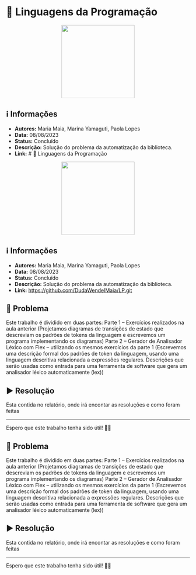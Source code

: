 # 🔎 Linguagens da Programação

<div align="center"> 
<img width="200" height="200" src="https://media.tenor.com/mqvLadAFFtMAAAAi/thinking-about-question-mark.gif">
</div>

## ℹ️ Informações
- **Autores:** Maria Maia, Marina Yamaguti, Paola Lopes
- **Data:** 08/08/2023
- **Status:** Concluído
- **Descrição:** Solução do problema da automatização da biblioteca.
- **Link:** # 🔎 Linguagens da Programação

<div align="center"> 
<img width="200" height="200" src="https://media.tenor.com/mqvLadAFFtMAAAAi/thinking-about-question-mark.gif">
</div>

## ℹ️ Informações
- **Autores:** Maria Maia, Marina Yamaguti, Paola Lopes
- **Data:** 08/08/2023
- **Status:** Concluído
- **Descrição:** Solução do problema da automatização da biblioteca.
- **Link:** https://github.com/DudaWendelMaia/LP.git

## 🎯 Problema
Este trabalho é dividido em duas partes:
Parte 1 – Exercícios realizados na aula anterior (Projetamos diagramas de transições de
estado que descreviam os padrões de tokens da linguagem e escrevemos um programa
implementando os diagramas)
Parte 2 – Gerador de Analisador Léxico com Flex – utilizando os mesmos exercícios da
parte 1 (Escrevemos uma descrição formal dos padrões de token da linguagem, usando
uma linguagem descritiva relacionada a expressões regulares. Descrições que serão
usadas como entrada para uma ferramenta de software que gera um analisador léxico
automaticamente (lex))

## ▶️ Resolução
Esta contida no relatório, onde irá encontar as resoluções e como foram feitas

---

Espero que este trabalho tenha sido útil! 🚀🌟


## 🎯 Problema
Este trabalho é dividido em duas partes:
Parte 1 – Exercícios realizados na aula anterior (Projetamos diagramas de transições de
estado que descreviam os padrões de tokens da linguagem e escrevemos um programa
implementando os diagramas)
Parte 2 – Gerador de Analisador Léxico com Flex – utilizando os mesmos exercícios da
parte 1 (Escrevemos uma descrição formal dos padrões de token da linguagem, usando
uma linguagem descritiva relacionada a expressões regulares. Descrições que serão
usadas como entrada para uma ferramenta de software que gera um analisador léxico
automaticamente (lex))

## ▶️ Resolução
Esta contida no relatório, onde irá encontar as resoluções e como foram feitas

---

Espero que este trabalho tenha sido útil! 🚀🌟
